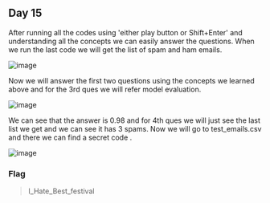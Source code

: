 ## Day 15

After running all the codes using 'either play button or Shift+Enter' and understanding all the concepts we can easily answer the questions. When we run the last code we will get the list of spam and ham emails.

![image](https://github.com/UselessAaka/TryHackMe-Advent-Of-Cyber/assets/148384618/1d08ba18-3dda-4bdc-8f89-0788137fd8eb)

Now we will answer the first two questions using the concepts we learned above and for the 3rd ques we will refer model evaluation.

![image](https://github.com/UselessAaka/TryHackMe-Advent-Of-Cyber/assets/148384618/829f3ea7-e387-4ca3-b328-b396eee1e264)

We can see that the answer is 0.98  and for 4th ques we will just see the last list we get and we can see it has 3 spams. Now we will go to test_emails.csv  and there we can find a secret code .

![image](https://github.com/UselessAaka/TryHackMe-Advent-Of-Cyber/assets/148384618/19446ab0-ca2f-4cd9-8466-4c88fb546d02)

### Flag
> I_Hate_Best_festival
